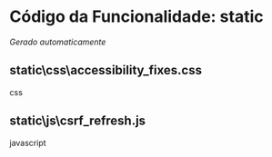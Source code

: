 # Código da Funcionalidade: static
*Gerado automaticamente*



## static\css\accessibility_fixes.css

css





## static\js\csrf_refresh.js

javascript



